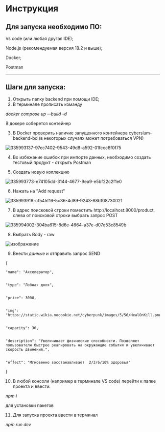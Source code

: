 # Инструкция

## Для запуска необходимо ПО:

Vs code (или любая другая IDE);


Node.js (рекомендуемая версия 18.2 и выше);


Docker;


Postman


---
## Шаги для запуска:
1. Открыть папку backend при помощи IDE;
2. В терминале прописать команду


*docker compose up --build -d*


В докере соберется контейнер 


3. В Docker проверить наличие запущенного контейнера cyberslum-backend-bd (в некоторых случаях может потребоваться VPN)


![335993137-97ec7402-9543-49d8-a592-01fccc8f0f75](https://github.com/Ritiss/Cyberslum/assets/115828441/7dd3ba2c-c676-4c48-95d2-7ecb3bed7952)



4. Во избежание ошибок при импорте данных, необходимо создать тестовый продукт - открыть Postman


5. Создать новую коллекцию


![335993773-e74105dd-3144-4677-9ea9-e5bf22c2f1e0](https://github.com/Ritiss/Cyberslum/assets/115828441/0cf2c6e7-f327-481c-82cd-82a3726f7c0d)



6. Нажать на "Add request"


![335993916-cf545f16-5c36-4d89-9243-88b10873002f](https://github.com/Ritiss/Cyberslum/assets/115828441/4751d61f-5a7e-47b4-ae5d-2aa402df50e4)



7. В адрес поисковой строки поместить http://localhost:8000/product, слева от поисковой строки выбрать запрос  POST

    
![335994002-304ba615-8d6e-4664-a37e-d07d53c8549b](https://github.com/Ritiss/Cyberslum/assets/115828441/3ff2b397-f135-4c09-befa-30ab71f0d7a4)



8. Выбрать Body - raw


![изображение](https://github.com/Ritiss/Cyberslum/assets/115828441/c9e91ab6-3f02-43ad-ab67-e9cf50d9590d)




9. Внести *данные* и отправить запрос SEND


{

    "name": "Акселератор",

    
    "type": "Лобная доля",

    
    "price": 3000,

    
    "img": "https://static.wikia.nocookie.net/cyberpunk/images/5/56/HealOnKill.png",

    
    "capacity": 30,

    
    "description": "Увеличивает физические способности. Позволяет пользователю быстрее реагировать на окружающие события и увеличивает скорость движения.",

    
    "effect": "Мгновенно восстанавливает  2/3/6/10% здоровья"
    
} 

10. В любой консоли (например в терминале VS code) перейти к папке проекта и ввести:


*npm i*


для установки пакетов


11. Для запуска проекта ввести в терминал


*npm run dev*
